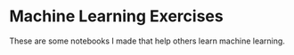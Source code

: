 # Machine Learning Exercises

These are some notebooks I made that help others learn machine learning.

